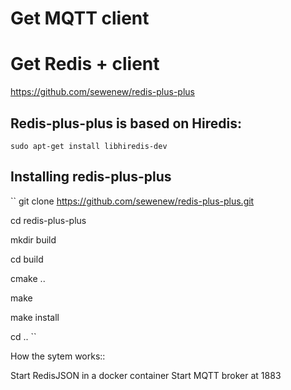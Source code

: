 # Get MQTT client





# Get Redis + client

https://github.com/sewenew/redis-plus-plus

## Redis-plus-plus is based on Hiredis: 

``sudo apt-get install libhiredis-dev``


## Installing redis-plus-plus
`` 
git clone https://github.com/sewenew/redis-plus-plus.git

cd redis-plus-plus

mkdir build

cd build

cmake ..

make

make install

cd ..
``




How the sytem works:: 


Start RedisJSON in a docker container
Start MQTT broker at 1883
